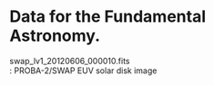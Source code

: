 Data for the Fundamental Astronomy.
=================================

swap_lv1_20120606_000010.fits <br/>
: PROBA-2/SWAP EUV solar disk image
